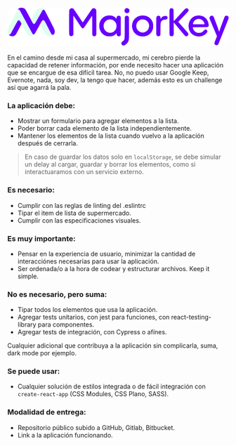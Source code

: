 ![MajorKey](./public/image/logoMajorKey.svg "MajorKey")

En el camino desde mi casa al supermercado, mi cerebro pierde la capacidad de retener información, por ende necesito hacer una aplicación que se encargue de esa difícil tarea. No, no puedo usar Google Keep, Evernote, nada, soy dev, la tengo que hacer, además esto es un challenge así que agarrá la pala.

### La aplicación debe:

- Mostrar un formulario para agregar elementos a la lista.
- Poder borrar cada elemento de la lista independientemente.
- Mantener los elementos de la lista cuando vuelvo a la aplicación después de cerrarla.

> En caso de guardar los datos solo en `localStorage`, se debe simular un delay al cargar, guardar y borrar los elementos, como si interactuaramos con un servicio externo.

### Es necesario:

- Cumplir con las reglas de linting del .eslintrc
- Tipar el item de lista de supermercado.
- Cumplir con las especificaciones visuales.

### Es muy importante:

- Pensar en la experiencia de usuario, minimizar la cantidad de interacciónes necesarias para usar la aplicación.
- Ser ordenada/o a la hora de codear y estructurar archivos. Keep it simple.

### No es necesario, pero suma:

- Tipar todos los elementos que usa la aplicación.
- Agregar tests unitarios, con jest para funciones, con react-testing-library para componentes.
- Agregar tests de integración, con Cypress o afínes.

Cualquier adicional que contribuya a la aplicación sin complicarla, suma, dark mode por ejemplo.

### Se puede usar:

- Cualquier solución de estilos integrada o de fácil integración con `create-react-app` (CSS Modules, CSS Plano, SASS).

### Modalidad de entrega:

- Repositorio público subido a GitHub, Gitlab, Bitbucket.
- Link a la aplicación funcionando.
